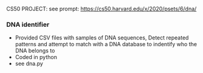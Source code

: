 CS50 PROJECT: see prompt: https://cs50.harvard.edu/x/2020/psets/6/dna/
### DNA identifier
- Provided CSV files with samples of DNA sequences, Detect repeated patterns and attempt to match with a DNA database to indentify who the DNA belongs to
- Coded in python
- see dna.py

